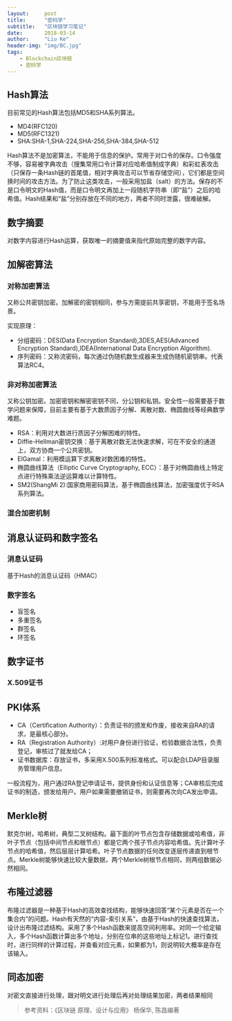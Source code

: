 ```yaml
---
layout:     post
title:      "密码学"
subtitle:   "区块链学习笔记"
date:       2018-03-14
author:     "Liu Ke"
header-img: "img/BC.jpg"
tags:
    - Blockchain区块链
    - 密码学
---
```




## Hash算法

目前常见的Hash算法包括MD5和SHA系列算法。

- MD4(RFC120)
- MD5(RFC1321)
- SHA:SHA-1,SHA-224,SHA-256,SHA-384,SHA-512

Hash算法不是加密算法，不能用于信息的保护。常用于对口令的保存。口令强度不够，容易被字典攻击（搜集常用口令计算对应哈希值制成字典）和彩虹表攻击（只保存一条Hash链的首尾值，相对字典攻击可以节省存储空间），它们都是空间换时间的攻击方法。为了防止这类攻击，一般采用加盐（salt）的方法。保存的不是口令明文的Hash值，而是口令明文再加上一段随机字符串（即“盐”）之后的哈希值。Hash结果和“盐”分别存放在不同的地方，两者不同时泄露，很难破解。

## 数字摘要

对数字内容进行Hash运算，获取唯一的摘要值来指代原始完整的数字内容。

## 加解密算法

### 对称加密算法

又称公共密钥加密。加解密的密钥相同，参与方需提前共享密钥，不能用于签名场景。

实现原理：

- 分组密码：DES(Data Encryption Standard),3DES,AES(Advanced Encryption Standard),IDEA(International Data Encryption Algorithm).
- 序列密码：又称流密码，每次通过伪随机数生成器来生成伪随机密钥串。代表算法RC4。

### 非对称加密算法 

又称公钥加密。加密密钥和解密密钥不同，分公钥和私钥。安全性一般需要基于数学问题来保障，目前主要有基于大数质因子分解、离散对数、椭圆曲线等经典数学难题。

- RSA：利用对大数进行质因子分解困难的特性。
- Diffie-Hellman密钥交换：基于离散对数无法快速求解，可在不安全的通道上，双方协商一个公共密钥。
- ElGamal：利用模运算下求离散对数困难的特性。
- 椭圆曲线算法（Elliptic Curve Cryptography, ECC）：基于对椭圆曲线上特定点进行特殊乘法逆运算难以计算特性。
- SM2(ShangMi 2):国家商用密码算法，基于椭圆曲线算法，加密强度优于RSA系列算法。

### 混合加密机制

## 消息认证码和数字签名

### 消息认证码

基于Hash的消息认证码（HMAC）

### 数字签名

- 盲签名
- 多重签名
- 群签名
- 环签名

## 数字证书

### X.509证书

## PKI体系

- CA（Certification Authority）：负责证书的颁发和作废，接收来自RA的请求，是最核心部分。
- RA（Registration Authority）:对用户身份进行验证，检验数据合法性，负责登记，审核过了就发给CA；
- 证书数据库：存放证书，多采用X.500系列标准格式。可以配合LDAP目录服务管理用户信息。

一般流程为，用户通过RA登记申请证书，提供身份和认证信息等；CA审核后完成证书的制造，颁发给用户。用户如果需要撤销证书，则需要再次向CA发出申请。

## Merkle树

默克尔树，哈希树，典型二叉树结构。最下面的叶节点包含存储数据或哈希值，非叶子节点（包括中间节点和根节点）都是它两个孩子节点内容哈希值。先计算叶子节点的哈希值，然后层层计算哈希。叶子节点数据的任何改变逐层传递直到根节点。Merkle树能够快速比较大量数据，两个Merkle树根节点相同，则两组数据必然相同。

## 布隆过滤器

布隆过滤器是一种基于Hash的高效查找结构，能够快速回答“某个元素是否在一个集合内”的问题。Hash有天然的“内容-索引关系”，由基于Hash的快速查找算法，设计出布隆过滤结构。采用了多个Hash函数来提高空间利用率。对同一个给定输入，多个Hash函数计算出多个地址，分别在位串的这些地址上标记1。进行查找时，进行同样的计算过程，并查看对应元素，如果都为1，则说明较大概率是存在该输入。

## 同态加密

对密文直接进行处理，跟对明文进行处理后再对处理结果加密，两者结果相同




> 参考资料：《区块链 原理、设计与应用》 杨保华, 陈昌编著


